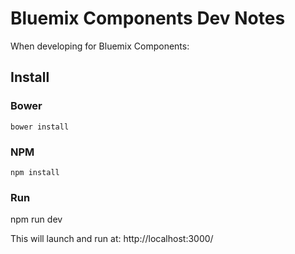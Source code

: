 # Bluemix Components Dev Notes

When developing for Bluemix Components:

## Install

### Bower

```
bower install
```

### NPM
```
npm install
```

### Run
npm run dev

This will launch and run at:
http://localhost:3000/